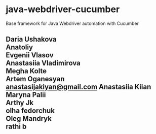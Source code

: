 # java-webdriver-cucumber

Base framework for Java Webdriver automation with Cucumber

Daria Ushakova \
Anatoliy \
Evgenii Vlasov \
Anastasiia Vladimirova \
Megha Kolte \
Artem Oganesyan \
anastasijakiyan@gmail.com
Anastasiia Kiian \
Maryna Palii \
Arthy Jk \
olha fedorchuk \
Oleg Mandryk \
rathi b
---------
